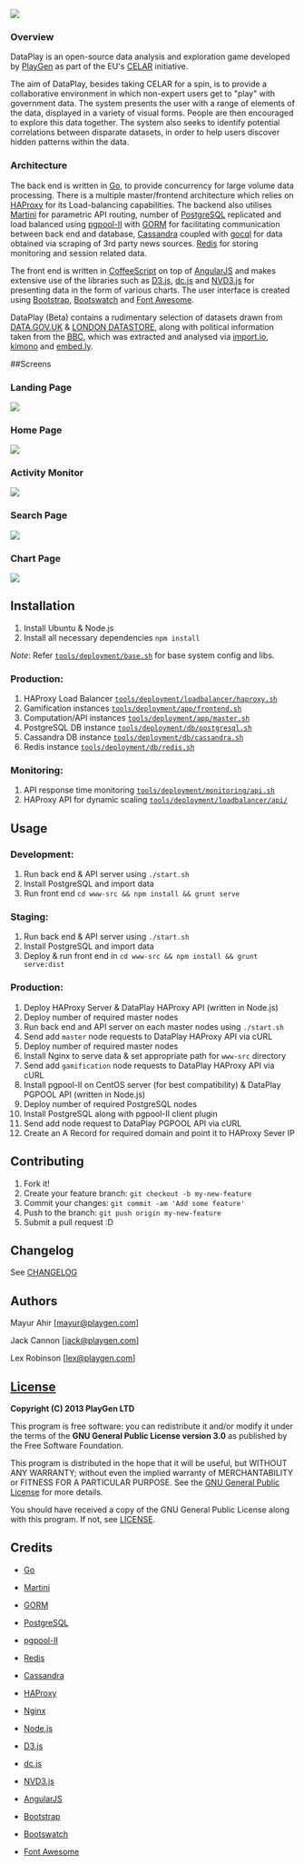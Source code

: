![](http://i.imgur.com/l7RwTtQ.png)

### Overview
DataPlay is an open-source data analysis and exploration game developed by [PlayGen](http://playgen.com) as part of the EU's [CELAR](http://celarcloud.eu) initiative.

The aim of DataPlay, besides taking CELAR for a spin, is to provide a collaborative environment in which non-expert users get to "play" with government data. The system presents the user with a range of elements of the data, displayed in a variety of visual forms. People are then encouraged to explore this data together. The system also seeks to identify potential correlations between disparate datasets, in order to help users discover hidden patterns within the data.

### Architecture
The back end is written in [Go](http://golang.org), to provide concurrency for large volume data processing. There is a multiple master/frontend architecture which relies on [HAProxy](http://www.haproxy.org) for its Load-balancing capabilities. The backend also utilises [Martini](https://github.com/go-martini/martini) for parametric API routing, number of [PostgreSQL](http://www.postgresql.org) replicated and load balanced using [pgpool-II](http://www.pgpool.net/mediawiki/index.php/Main_Page) with [GORM](https://github.com/jinzhu/gorm) for facilitating communication between back end and database, [Cassandra](http://cassandra.apache.org) coupled with [gocql](https://github.com/gocql/gocql) for data obtained via scraping of 3rd party news sources. [Redis](http://redis.io) for storing monitoring and session related data.

The front end is written in [CoffeeScript](http://coffeescript.org) on top of [AngularJS](https://angularjs.org) and makes extensive use of the libraries such as [D3.js](http://d3js.org), [dc.js](http://dc-js.github.io/dc.js) and [NVD3.js](http://nvd3.org) for presenting data in the form of various charts. The user interface is created using [Bootstrap](http://getbootstrap.com), [Bootswatch](https://bootswatch.com) and [Font Awesome](http://fontawesome.io).

DataPlay (Beta) contains a rudimentary selection of datasets drawn from [DATA.GOV.UK](http://data.gov.uk) & [LONDON DATASTORE](http://data.london.gov.uk), along with political information taken from the [BBC](http://www.bbc.co.uk/news), which was extracted and analysed via [import.io](https://import.io), [kimono](https://www.kimonolabs.com) and [embed.ly](http://embed.ly).

##Screens
### Landing Page
![](http://i.imgur.com/lMcdMYL.png)

### Home Page
![](http://i.imgur.com/81T9n1k.png)

### Activity Monitor
![](http://i.imgur.com/U1gm66j.png)

### Search Page
![](http://i.imgur.com/RbI9YbX.png)

### Chart Page
![](http://i.imgur.com/LP5c5C3.png)

## Installation

1. Install Ubuntu & Node.js
2. Install all necessary dependencies `npm install`

*Note*: Refer [`tools/deployment/base.sh`](tools/deployment/base.sh) for base system config and libs.

### Production:

1. HAProxy Load Balancer [`tools/deployment/loadbalancer/haproxy.sh`](tools/deployment/loadbalancer/haproxy.sh)
2. Gamification instances [`tools/deployment/app/frontend.sh`](tools/deployment/app/frontend.sh)
3. Computation/API instances [`tools/deployment/app/master.sh`](tools/deployment/app/master.sh)
4. PostgreSQL DB instance [`tools/deployment/db/postgresql.sh`](tools/deployment/db/postgresql.sh)
5. Cassandra DB instance [`tools/deployment/db/cassandra.sh`](tools/deployment/db/cassandra.sh)
6. Redis instance [`tools/deployment/db/redis.sh`](tools/deployment/db/redis.sh)

### Monitoring:

1. API response time monitoring [`tools/deployment/monitoring/api.sh`](tools/deployment/monitoring/api.sh)
2. HAProxy API for dynamic scaling [`tools/deployment/loadbalancer/api/`](tools/deployment/loadbalancer/api)

## Usage

### Development:

1. Run back end & API server using `./start.sh`
2. Install PostgreSQL and import data
3. Run front end `cd www-src && npm install && grunt serve`

### Staging:

1. Run back end & API server using `./start.sh`
2. Install PostgreSQL and import data
3. Deploy & run front end in `cd www-src && npm install && grunt serve:dist`

### Production:

1. Deploy HAProxy Server & DataPlay HAProxy API (written in Node.js)
2. Deploy number of required master nodes
  1. Run back end and API server on each master nodes using `./start.sh`
  2. Send add `master` node requests to DataPlay HAProxy API via cURL
3. Deploy number of required master nodes
  1. Install Nginx to serve data & set appropriate path for `www-src` directory
  2. Send add `gamification` node requests to DataPlay HAProxy API via cURL
4. Install pgpool-II on CentOS server (for best compatibility) & DataPlay PGPOOL API (written in Node.js)
5. Deploy number of required PostgreSQL nodes
  1. Install PostgreSQL along with pgpool-II client plugin
  2. Send add node request to DataPlay PGPOOL API via cURL
6. Create an A Record for required domain and point it to HAProxy Sever IP

## Contributing

1. Fork it!
2. Create your feature branch: `git checkout -b my-new-feature`
3. Commit your changes: `git commit -am 'Add some feature'`
4. Push to the branch: `git push origin my-new-feature`
5. Submit a pull request :D

## Changelog

See [CHANGELOG](CHANGELOG.md)

## Authors

Mayur Ahir [mayur@playgen.com]

Jack Cannon [jack@playgen.com]

Lex Robinson [lex@playgen.com]

## [License](LICENSE.md)

**Copyright (C) 2013 PlayGen LTD**

This program is free software: you can redistribute it and/or modify it under the terms of the **GNU General Public License version 3.0** as published by the Free Software Foundation.

This program is distributed in the hope that it will be useful, but WITHOUT ANY WARRANTY; without even the implied warranty of MERCHANTABILITY or FITNESS FOR A PARTICULAR PURPOSE. See the [GNU General Public License](LICENSE.md) for more details.

You should have received a copy of the GNU General Public License along with this program. If not, see [LICENSE](LICENSE.md).

## Credits

- [Go](https://golang.org)

- [Martini](https://github.com/go-martini/martini)

- [GORM](https://github.com/jinzhu/gorm)

- [PostgreSQL](http://www.postgresql.org)

- [pgpool-II](http://www.pgpool.net)

- [Redis](http://redis.io)

- [Cassandra](http://cassandra.apache.org)

- [HAProxy](http://www.haproxy.org)

- [Nginx](http://nginx.org)

- [Node.js](https://nodejs.org)

- [D3.js](http://d3js.org)

- [dc.js](http://dc-js.github.io/dc.js)

- [NVD3.js](http://nvd3.org)

- [AngularJS](https://angularjs.org)

- [Bootstrap](http://getbootstrap.com)

- [Bootswatch](https://bootswatch.com)

- [Font Awesome](http://fontawesome.io)
